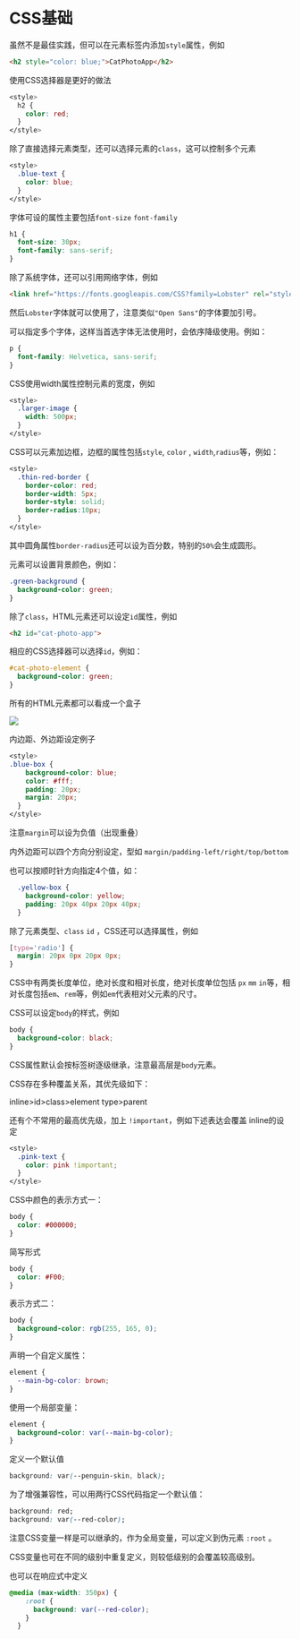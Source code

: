 # CSS基础

虽然不是最佳实践，但可以在元素标签内添加`style`属性，例如

```html
<h2 style="color: blue;">CatPhotoApp</h2>
```

使用CSS选择器是更好的做法

```css
<style>
  h2 {
    color: red;
  }
</style>
```

除了直接选择元素类型，还可以选择元素的`class`，这可以控制多个元素

```css
<style>
  .blue-text {
    color: blue;
  }
</style>
```

字体可设的属性主要包括`font-size` `font-family`

```css
h1 {
  font-size: 30px;
  font-family: sans-serif;
}
```

除了系统字体，还可以引用网络字体，例如

```html
<link href="https://fonts.googleapis.com/CSS?family=Lobster" rel="stylesheet" type="text/CSS">
```

然后`Lobster`字体就可以使用了，注意类似`"Open Sans"`的字体要加引号。

可以指定多个字体，这样当首选字体无法使用时，会依序降级使用。例如：

```css
p {
  font-family: Helvetica, sans-serif;
}
```

CSS使用width属性控制元素的宽度，例如

```css
<style>
  .larger-image {
    width: 500px;
  }
</style>
```

CSS可以元素加边框，边框的属性包括`style`, `color` , `width`,`radius`等，例如：

```css
<style>
  .thin-red-border {
    border-color: red;
    border-width: 5px;
    border-style: solid;
    border-radius:10px;
  }
</style>
```

其中圆角属性`border-radius`还可以设为百分数，特别的`50%`会生成圆形。

元素可以设置背景颜色，例如：

```css
.green-background {
  background-color: green;
}
```

除了`class`，HTML元素还可以设定`id`属性，例如

```html
<h2 id="cat-photo-app">
```

相应的CSS选择器可以选择`id`，例如：

```css
#cat-photo-element {
  background-color: green;
}
```

所有的HTML元素都可以看成一个盒子

![](https://www.runoob.com/images/box-model.gif)

内边距、外边距设定例子

```css
<style>
.blue-box {
    background-color: blue;
    color: #fff;
    padding: 20px;
    margin: 20px;
  }
</style>
```

注意`margin`可以设为负值（出现重叠）

内外边距可以四个方向分别设定，型如 `margin/padding-left/right/top/bottom`

也可以按顺时针方向指定4个值，如：

```css
  .yellow-box {
    background-color: yellow;
    padding: 20px 40px 20px 40px;
  }
```

除了元素类型、`class` `id` ，CSS还可以选择属性，例如

```css
[type='radio'] {
  margin: 20px 0px 20px 0px;
}
```

CSS中有两类长度单位，绝对长度和相对长度，绝对长度单位包括 `px` `mm` `in`等，相对长度包括`em`、`rem`等，例如`em`代表相对父元素的尺寸。

CSS可以设定`body`的样式，例如

```css
body {
  background-color: black;
}
```

CSS属性默认会按标签树逐级继承，注意最高层是`body`元素。

CSS存在多种覆盖关系，其优先级如下：

inline>id>class>element type>parent

还有个不常用的最高优先级，加上 `!important`，例如下述表达会覆盖 inline的设定

```css
<style>
  .pink-text {
    color: pink !important;
  }
</style>
```

CSS中颜色的表示方式一：

```css
body {
  color: #000000;
}
```

简写形式

```css
body {
  color: #F00;
}
```

表示方式二：

```css
body {
  background-color: rgb(255, 165, 0);
}
```

声明一个自定义属性：

```css
element {
  --main-bg-color: brown;
}
```

使用一个局部变量：

```css
element {
  background-color: var(--main-bg-color);
}
```

定义一个默认值

```css
background: var(--penguin-skin, black);
```

 为了增强兼容性，可以用两行CSS代码指定一个默认值：

```css
background: red;
background: var(--red-color);
```

注意CSS变量一样是可以继承的，作为全局变量，可以定义到伪元素 `:root` 。

CSS变量也可在不同的级别中重复定义，则较低级别的会覆盖较高级别。

也可以在响应式中定义

```css
@media (max-width: 350px) {
    :root {
      background: var(--red-color);
    }
  }
```


